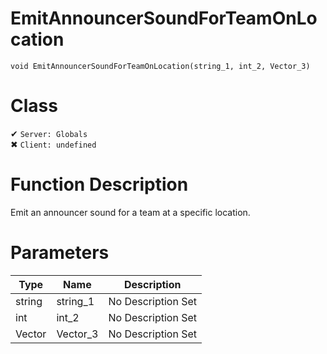 # EmitAnnouncerSoundForTeamOnLocation
```
void EmitAnnouncerSoundForTeamOnLocation(string_1, int_2, Vector_3)
```
# Class
✔ `Server: Globals`  
✖ `Client: undefined`  

# Function Description
Emit an announcer sound for a team at a specific location.
# Parameters
Type|Name|Description
--|--|--
string|string_1|No Description Set
int|int_2|No Description Set
Vector|Vector_3|No Description Set

